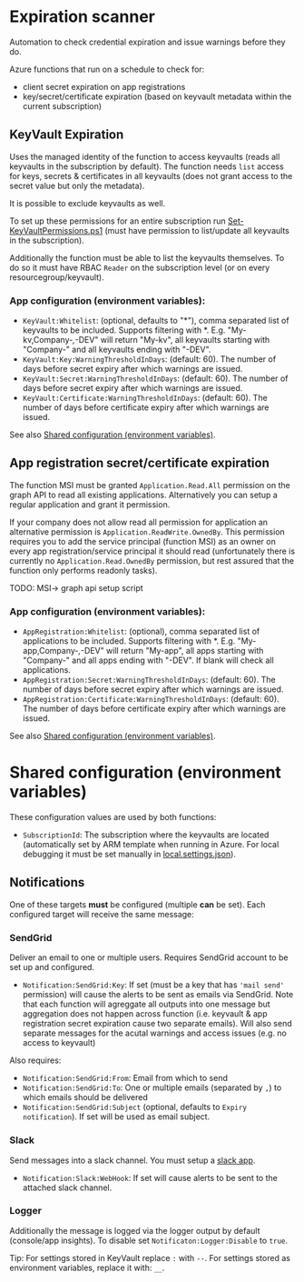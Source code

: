 # Expiration scanner

Automation to check credential expiration and issue warnings before they do.

Azure functions that run on a schedule to check for:

- client secret expiration on app registrations
- key/secret/certificate expiration (based on keyvault metadata within the current subscription)

## KeyVault Expiration

Uses the managed identity of the function to access keyvaults (reads all keyvaults in the subscription by default). The function needs `list` access for keys, secrets & certificates in all keyvaults (does not grant access to the secret value but only the metadata).

It is possible to exclude keyvaults as well.

To set up these permissions for an entire subscription run [Set-KeyVaultPermissions.ps1](./Set-KeyVaultPermissions.ps1) (must have permission to list/update all keyvaults in the subscription).

Additionally the function must be able to list the keyvaults themselves. To do so it must have RBAC `Reader` on the subscription level (or on every resourcegroup/keyvault).

### App configuration (environment variables):

- `KeyVault:Whitelist`: (optional, defaults to "\*"), comma separated list of keyvaults to be included. Supports filtering with \*. E.g. "My-kv,Company-*,*-DEV" will return "My-kv", all keyvaults starting with "Company-" and all keyvaults ending with "-DEV".
- `KeyVault:Key:WarningThresholdInDays`: (default: 60). The number of days before secret expiry after which warnings are issued.
- `KeyVault:Secret:WarningThresholdInDays`: (default: 60). The number of days before secret expiry after which warnings are issued.
- `KeyVault:Certificate:WarningThresholdInDays`: (default: 60). The number of days before certificate expiry after which warnings are issued.

See also [Shared configuration (environment variables)](#Shared-configuration-(environment-variables)).

## App registration secret/certificate expiration

The function MSI must be granted `Application.Read.All` permission on the graph API to read all existing applications. Alternatively you can setup a regular application and grant it permission.

If your company does not allow read all permission for application an alternative permission is `Application.ReadWrite.OwnedBy`. This permission requires you to add the service principal (function MSI) as an owner on every app registration/service principal it should read (unfortunately there is currently no `Application.Read.OwnedBy` permission, but rest assured that the function only performs readonly tasks).

TODO: MSI-> graph api setup script

### App configuration (environment variables):

- `AppRegistration:Whitelist`: (optional), comma separated list of applications to be included. Supports filtering with \*. E.g. "My-app,Company-*,*-DEV" will return "My-app", all apps starting with "Company-" and all apps ending with "-DEV". If blank will check all applications.
- `AppRegistration:Secret:WarningThresholdInDays`: (default: 60). The number of days before secret expiry after which warnings are issued.
- `AppRegistration:Certificate:WarningThresholdInDays`: (default: 60). The number of days before certificate expiry after which warnings are issued.

See also [Shared configuration (environment variables)](#Shared-configuration-(environment-variables)).

# Shared configuration (environment variables)

These configuration values are used by both functions:

- `SubscriptionId`: The subscription where the keyvaults are located (automatically set by ARM template when running in Azure. For local debugging it must be set manually in [local.settings.json](./ExpirationScanner/local.settings.json)).

## Notifications

One of these targets  **must** be configured (multiple **can** be set). Each configured target will receive the same message:

### SendGrid

Deliver an email to one or multiple users. Requires SendGrid account to be set up and configured.

- `Notification:SendGrid:Key`: If set (must be a key that has `'mail send'` permission) will cause the alerts to be sent as emails via SendGrid. Note that each function will agreggate all outputs into one message but aggregation does not happen across function (i.e. keyvault & app registration secret expiration cause two separate emails). Will also send separate messages for the acutal warnings and access issues (e.g. no access to keyvault)

Also requires:

* `Notification:SendGrid:From`: Email from which to send
* `Notification:SendGrid:To`: One or multiple emails (separated by `,`) to which emails should be delivered
* `Notification:SendGrid:Subject` (optional, defaults to `Expiry notification`). If set will be used as email subject.

### Slack

Send messages into a slack channel. You must setup a [slack app](https://api.slack.com/messaging/webhooks).

- `Notification:Slack:WebHook`: If set will cause alerts to be sent to the attached slack channel.

### Logger

Additionally the message is logged via the logger output by default (console/app insights). To disable set `Notificaton:Logger:Disable` to `true`.

Tip: For settings stored in KeyVault replace `:` with `--`. For settings stored as environment variables, replace it with: `__`.